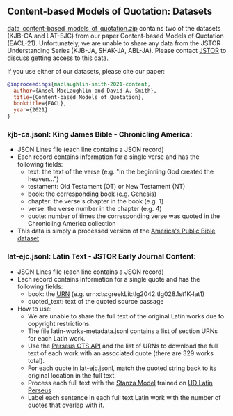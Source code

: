 ## Content-based Models of Quotation: Datasets

[data_content-based_models_of_quotation.zip](data_content-based_models_of_quotation.zip) contains two of the datasets (KJB-CA and LAT-EJC) from our paper Content-based Models of Quotation (EACL-21). Unfortunately, we are unable to share any data from the JSTOR Understanding Series (KJB-JA, SHAK-JA, ABL-JA). Please contact [JSTOR](https://www.jstor.org/dfr/) to discuss getting access to this data.

If you use either of our datasets, please cite our paper: 

```bibtex
@inproceedings{maclaughlin-smith-2021-content,
  author={Ansel MacLaughlin and David A. Smith},
  title={Content-based Models of Quotation},
  booktitle={EACL},
  year={2021}
}
```

### kjb-ca.jsonl: King James Bible - Chronicling America: 

* JSON Lines file (each line contains a JSON record)
* Each record contains information for a single verse and has the following fields:
  * text: the text of the verse (e.g. "In the beginning God created the heaven...")
  * testament: Old Testament (OT) or New Testament (NT)
  * book: the corresponding book (e.g. Genesis)
  * chapter: the verse's chapter in the book (e.g. 1)
  * verse: the verse number in the chapter (e.g. 4)
  * quote: number of times the corresponding verse was quoted in the Chronicling America collection
* This data is simply a processed version of the [America's Public Bible dataset](https://americaspublicbible.org/)


### lat-ejc.jsonl: Latin Text - JSTOR Early Journal Content: 

* JSON Lines file (each line contains a JSON record)
* Each record contains information for a single quote and has the following fields:
  * book: the [URN](http://sites.tufts.edu/perseusupdates/2021/01/05/what-is-a-cts-urn/) (e.g. urn:cts:greekLit:tlg2042.tlg028.1st1K-lat1)
  * quoted_text: text of the quoted source passage
* How to use:
  * We are unable to share the full text of the original Latin works due to copyright restrictions.
  * The file latin-works-metadata.jsonl contains a list of section URNs for each Latin work. 
  * Use the [Perseus CTS API](https://sites.tufts.edu/perseusupdates/beta-features/perseus-cts-api/) and the list of URNs to download the full text of each work with an associated quote (there are 329 works total). 
  * For each quote in lat-ejc.jsonl, match the quoted string back to its original location in the full text.
  * Process each full text with the [Stanza Model](https://stanfordnlp.github.io/stanza/available_models.html) trained on [UD Latin Perseus](https://universaldependencies.org/treebanks/la_perseus/index.html)
  * Label each sentence in each full text Latin work with the number of quotes that overlap with it.

